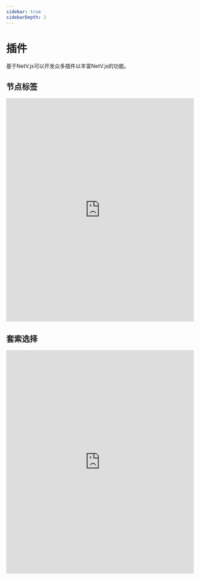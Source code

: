 ```yaml
---
sidebar: true
sidebarDepth: 2
---
```


# 插件

基于NetV.js可以开发众多插件以丰富NetV.js的功能。

## 节点标签

<iframe height="600" style="width: 100%;" scrolling="no" title="Labels" src="https://codepen.io/mgzx/embed/BaLxWgx?height=600&theme-id=dark&default-tab=result" frameborder="no" loading="lazy" allowtransparency="true" allowfullscreen="true">
  See the Pen <a href='https://codepen.io/mgzx/pen/BaLxWgx'>Labels</a> by brickmaker
  (<a href='https://codepen.io/mgzx'>@mgzx</a>) on <a href='https://codepen.io'>CodePen</a>.
</iframe>

## 套索选择

<iframe height="600" style="width: 100%;" scrolling="no" title="Lasso Selection" src="https://codepen.io/mgzx/embed/BaLxWXx?height=600&theme-id=dark&default-tab=result" frameborder="no" loading="lazy" allowtransparency="true" allowfullscreen="true">
  See the Pen <a href='https://codepen.io/mgzx/pen/BaLxWXx'>Lasso Selection</a> by brickmaker
  (<a href='https://codepen.io/mgzx'>@mgzx</a>) on <a href='https://codepen.io'>CodePen</a>.
</iframe>